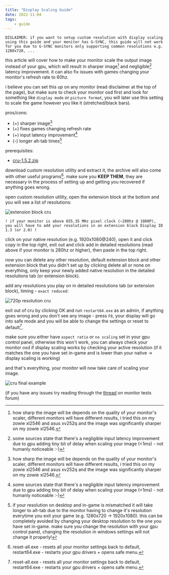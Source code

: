 ```yaml
---
title: "Display Scaling Guide"
date: 2022-11-04
tags: 
    - guide
---
```

`DISLAIMER: if you want to setup custom resolution with display scaling using this guide and your monitor has G-SYNC, this guide will not work for you due to G-SYNC monitors only supporting common resolutions e.g. 1280x720, ...`

this article will cover how to make your monitor scale the output image instead of your gpu, which will result in sharper image[^3] and negligible[^1] latency improvement. it can also fix issues with games changing your monitor's refresh rate to 60hz.

i believe you can set this up on any monitor (read disclaimer at the top of the page), but make sure to check your monitor osd first and look for something like `display mode` or `picture format`, you will later use this setting to scale the game however you like it (stretched/black bars).

pros/cons:
- (+) sharper image[^3]
- (+) fixes games changing refresh rate
- (+) input latency improvement[^1]
- (-) longer alt-tab times[^2]

prerequisites:
- [cru-1.5.2.zip](https://www.monitortests.com/forum/Thread-Custom-Resolution-Utility-CRU)

download custom resolution utility and extract it, the archive will also come with other useful programs[^4]. make sure you **KEEP THEM**, they are necessary in the process of setting up and getting you recovered if anything goes wrong.

open custom resolution utility, open the extension block at the bottom and you will see a list of resolutions: 

![extension block cru](/img/CRU_2jXjoOW4pJ.png)

`! if your monitor is above 655.35 MHz pixel clock (~280hz @ 1080P), you will have to add your resolutions in an extension block Display ID 1.3 (or 2.0) !`

click on your native resolution (e.g. 1920x1080@240), open it and click copy in the top right, exit out and click add in detailed resolutions (read above if your monitor is 280hz or higher), then paste in the top right.

now you can delete any other resolution, default extension block and other extension block that you didn't set up by clicking delete all or none on everything, only keep your newly added native resolution in the detailed resolutions tab (or extension block).

add any resolutions you play on in detailed resolutions tab (or extension block), timing - `exact reduced`:

![720p resolution cru](/img/CRU_xkrhtsmLgl.png)

exit out of cru by clicking OK and run `restart64.exe` as an admin, if anything goes wrong and you don't see any image - press `F8`, your display will go into safe mode and you will be able to change the settings or reset to default[^4].

make sure you either have `aspect ratio` or `no scaling` set in your gpu control panel, otherwise this won't work, you can always check your monitor osd if display scaling works by checking your active resolution (if it matches the one you have set in-game and is lower than your native -> display scaling is working)

and that's everything, your monitor will now take care of scaling your image.

![cru final example](/img/CRU_example.png)

(if you have any issues try reading through the [thread](https://www.monitortests.com/forum/Thread-Custom-Resolution-Utility-CRU) on monitor tests forum)

[^1]: some sources state that there's a negligible input latency improvement due to gpu adding tiny bit of delay when scaling your image (<1ms) - not humanly noticeable :-)

[^2]: if your resolution on desktop and in-game is mismatched it will take longer to alt-tab due to the monitor having to change it's resolution everytime you exit your game (e.g. 1280x720 -> 1920x1080). this can be completely avoided by changing your desktop resolution to the one you have set in-game. make sure you change the resolution with your gpu control panel, changing the resolution in windows settings will not change it properly!

[^3]: how sharp the image will be depends on the quality of your monitor's scaler, different monitors will have different results, i tried this on my zowie xl2546 and asus xv252q and the image was significantly sharper on my zowie xl2546.

[^4]: reset-all.exe - resets all your monitor settings back to default, restart64.exe - restarts your gpu drivers + opens safe menu.